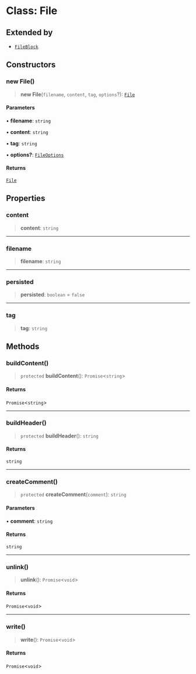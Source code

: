 # Class: File

## Extended by

- [`FileBlock`](FileBlock.md)

## Constructors

### new File()

> **new File**(`filename`, `content`, `tag`, `options`?): [`File`](File.md)

#### Parameters

• **filename**: `string`

• **content**: `string`

• **tag**: `string`

• **options?**: [`FileOptions`](../interfaces/FileOptions.md)

#### Returns

[`File`](File.md)

## Properties

### content

> **content**: `string`

---

### filename

> **filename**: `string`

---

### persisted

> **persisted**: `boolean` = `false`

---

### tag

> **tag**: `string`

## Methods

### buildContent()

> `protected` **buildContent**(): `Promise`\<`string`\>

#### Returns

`Promise`\<`string`\>

---

### buildHeader()

> `protected` **buildHeader**(): `string`

#### Returns

`string`

---

### createComment()

> `protected` **createComment**(`comment`): `string`

#### Parameters

• **comment**: `string`

#### Returns

`string`

---

### unlink()

> **unlink**(): `Promise`\<`void`\>

#### Returns

`Promise`\<`void`\>

---

### write()

> **write**(): `Promise`\<`void`\>

#### Returns

`Promise`\<`void`\>
